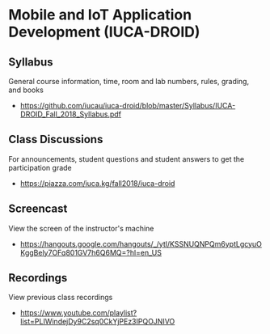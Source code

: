 # Mobile and IoT Application Development (IUCA-DROID)

## Syllabus

General course information, time, room and lab numbers, rules, grading, and
books

* <https://github.com/iucau/iuca-droid/blob/master/Syllabus/IUCA-DROID_Fall_2018_Syllabus.pdf>

## Class Discussions

For announcements, student questions and student answers to get the
participation grade

* <https://piazza.com/iuca.kg/fall2018/iuca-droid>

## Screencast

View the screen of the instructor's machine

* <https://hangouts.google.com/hangouts/_/ytl/KSSNUQNPQm6yptLgcyuOKggBely7OFq801GV7h6Q6MQ=?hl=en_US>

## Recordings

View previous class recordings

* <https://www.youtube.com/playlist?list=PLIWindejDy9C2sq0CkYjPEz3IPQOJNIVO>
